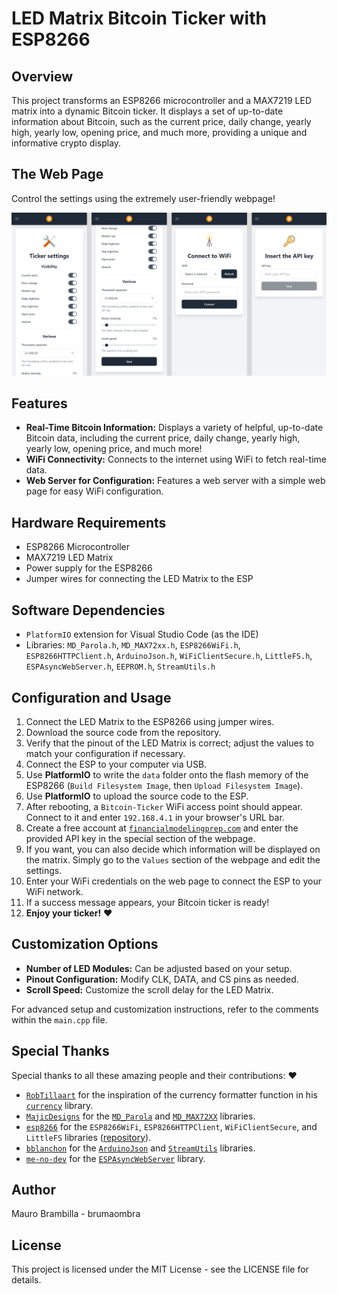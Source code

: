 
# LED Matrix Bitcoin Ticker with ESP8266

## Overview
This project transforms an ESP8266 microcontroller and a MAX7219 LED matrix into a dynamic Bitcoin ticker. It displays a set of up-to-date information about Bitcoin, such as the current price, daily change, yearly high, yearly low, opening price, and much more, providing a unique and informative crypto display.

## The Web Page
Control the settings using the extremely user-friendly webpage!

![Web page screenshot](docs/screen_full.png)

## Features
- **Real-Time Bitcoin Information:** Displays a variety of helpful, up-to-date Bitcoin data, including the current price, daily change, yearly high, yearly low, opening price, and much more!
- **WiFi Connectivity:** Connects to the internet using WiFi to fetch real-time data.
- **Web Server for Configuration:** Features a web server with a simple web page for easy WiFi configuration.

## Hardware Requirements
- ESP8266 Microcontroller
- MAX7219 LED Matrix
- Power supply for the ESP8266
- Jumper wires for connecting the LED Matrix to the ESP

## Software Dependencies
- `PlatformIO` extension for Visual Studio Code (as the IDE)
- Libraries: `MD_Parola.h`, `MD_MAX72xx.h`, `ESP8266WiFi.h`, `ESP8266HTTPClient.h`, `ArduinoJson.h`, `WiFiClientSecure.h`, `LittleFS.h`, `ESPAsyncWebServer.h`, `EEPROM.h`, `StreamUtils.h`

## Configuration and Usage
1. Connect the LED Matrix to the ESP8266 using jumper wires.
2. Download the source code from the repository.
3. Verify that the pinout of the LED Matrix is correct; adjust the values to match your configuration if necessary.
4. Connect the ESP to your computer via USB.
5. Use **PlatformIO** to write the `data` folder onto the flash memory of the ESP8266 (`Build Filesystem Image`, then `Upload Filesystem Image`).
6. Use **PlatformIO** to upload the source code to the ESP.
7. After rebooting, a `Bitcoin-Ticker` WiFi access point should appear. Connect to it and enter `192.168.4.1` in your browser's URL bar.
8. Create a free account at [`financialmodelingprep.com`](https://site.financialmodelingprep.com) and enter the provided API key in the special section of the webpage.
9. If you want, you can also decide which information will be displayed on the matrix. Simply go to the `Values` section of the webpage and edit the settings.
10. Enter your WiFi credentials on the web page to connect the ESP to your WiFi network.
11. If a success message appears, your Bitcoin ticker is ready!
12. **Enjoy your ticker!** ❤️

## Customization Options
- **Number of LED Modules:** Can be adjusted based on your setup.
- **Pinout Configuration:** Modify CLK, DATA, and CS pins as needed.
- **Scroll Speed:** Customize the scroll delay for the LED Matrix.

For advanced setup and customization instructions, refer to the comments within the `main.cpp` file.

## Special Thanks
Special thanks to all these amazing people and their contributions: ❤️
- [`RobTillaart`](https://github.com/RobTillaart) for the inspiration of the currency formatter function in his [`currency`](https://github.com/RobTillaart/Currency) library.
- [`MajicDesigns`](https://github.com/MajicDesigns) for the [`MD_Parola`](https://github.com/MajicDesigns/MD_Parola) and [`MD_MAX72XX`](https://github.com/MajicDesigns/MD_MAX72XX) libraries.
- [`esp8266`](https://github.com/esp8266) for the `ESP8266WiFi`, `ESP8266HTTPClient`, `WiFiClientSecure`, and `LittleFS` libraries ([repository](https://github.com/esp8266/Arduino)).
- [`bblanchon`](https://github.com/bblanchon) for the [`ArduinoJson`](https://github.com/bblanchon/ArduinoJson) and [`StreamUtils`](https://github.com/bblanchon/ArduinoStreamUtils) libraries.
- [`me-no-dev`](https://github.com/me-no-dev) for the [`ESPAsyncWebServer`](https://github.com/me-no-dev/ESPAsyncWebServer) library.

## Author
Mauro Brambilla - brumaombra

## License
This project is licensed under the MIT License - see the LICENSE file for details.
